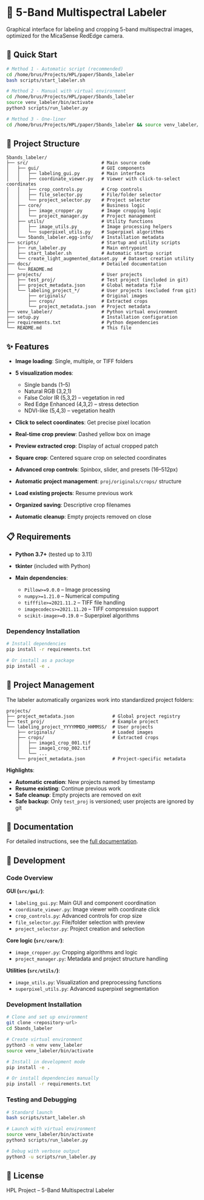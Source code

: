 # 🌈 5-Band Multispectral Labeler

Graphical interface for labeling and cropping 5-band multispectral images, optimized for the MicaSense RedEdge camera.

## 🚀 Quick Start

```bash
# Method 1 - Automatic script (recommended)
cd /home/brus/Projects/HPL/paper/5bands_labeler
bash scripts/start_labeler.sh

# Method 2 - Manual with virtual environment
cd /home/brus/Projects/HPL/paper/5bands_labeler
source venv_labeler/bin/activate
python3 scripts/run_labeler.py

# Method 3 - One-liner
cd /home/brus/Projects/HPL/paper/5bands_labeler && source venv_labeler/bin/activate && python3 scripts/run_labeler.py
```

## 📁 Project Structure

```
5bands_labeler/
├── src/                           # Main source code
│   ├── gui/                       # GUI components
│   │   ├── labeling_gui.py        # Main interface
│   │   ├── coordinate_viewer.py   # Viewer with click-to-select coordinates
│   │   ├── crop_controls.py       # Crop controls
│   │   ├── file_selector.py       # File/folder selector
│   │   └── project_selector.py    # Project selector
│   ├── core/                      # Business logic
│   │   ├── image_cropper.py       # Image cropping logic
│   │   └── project_manager.py     # Project management
│   ├── utils/                     # Utility functions
│   │   ├── image_utils.py         # Image processing helpers
│   │   └── superpixel_utils.py    # Superpixel algorithms
│   └── 5bands_labeler.egg-info/   # Installation metadata
├── scripts/                       # Startup and utility scripts
│   ├── run_labeler.py             # Main entrypoint
│   ├── start_labeler.sh           # Automatic startup script
│   └── create_light_augmented_dataset.py  # Dataset creation utility
├── docs/                          # Detailed documentation
│   └── README.md
├── projects/                      # User projects
│   ├── test_proj/                 # Test project (included in git)
│   ├── project_metadata.json      # Global metadata file
│   └── labeling_project_*/        # User projects (excluded from git)
│       ├── originals/             # Original images
│       ├── crops/                 # Extracted crops
│       └── project_metadata.json  # Project metadata
├── venv_labeler/                  # Python virtual environment
├── setup.py                       # Installation configuration
├── requirements.txt               # Python dependencies
└── README.md                      # This file
```

## ✨ Features

* **Image loading**: Single, multiple, or TIFF folders
* **5 visualization modes**:

  * Single bands (1–5)
  * Natural RGB (3,2,1)
  * False Color IR (5,3,2) – vegetation in red
  * Red Edge Enhanced (4,3,2) – stress detection
  * NDVI-like (5,4,3) – vegetation health
* **Click to select coordinates**: Get precise pixel location
* **Real-time crop preview**: Dashed yellow box on image
* **Preview extracted crop**: Display of actual cropped patch
* **Square crop**: Centered square crop on selected coordinates
* **Advanced crop controls**: Spinbox, slider, and presets (16–512px)
* **Automatic project management**: `proj/originals/crops/` structure
* **Load existing projects**: Resume previous work
* **Organized saving**: Descriptive crop filenames
* **Automatic cleanup**: Empty projects removed on close

## 📋 Requirements

* **Python 3.7+** (tested up to 3.11)
* **tkinter** (included with Python)
* **Main dependencies**:

  * `Pillow>=9.0.0` – Image processing
  * `numpy>=1.21.0` – Numerical computing
  * `tifffile>=2021.11.2` – TIFF file handling
  * `imagecodecs>=2021.11.20` – TIFF compression support
  * `scikit-image>=0.19.0` – Superpixel algorithms

### Dependency Installation

```bash
# Install dependencies
pip install -r requirements.txt

# Or install as a package
pip install -e .
```

## 📂 Project Management

The labeler automatically organizes work into standardized project folders:

```
projects/
├── project_metadata.json              # Global project registry
├── test_proj/                         # Example project
└── labeling_project_YYYYMMDD_HHMMSS/  # User projects
    ├── originals/                     # Loaded images
    ├── crops/                         # Extracted crops
    │   ├── image1_crop_001.tif
    │   ├── image1_crop_002.tif
    │   └── ...
    └── project_metadata.json          # Project-specific metadata
```

**Highlights**:

* **Automatic creation**: New projects named by timestamp
* **Resume existing**: Continue previous work
* **Safe cleanup**: Empty projects are removed on exit
* **Safe backup**: Only `test_proj` is versioned; user projects are ignored by git

## 📖 Documentation

For detailed instructions, see the [full documentation](docs/README.md).

## 🔧 Development

### Code Overview

**GUI (`src/gui/`)**:

* `labeling_gui.py`: Main GUI and component coordination
* `coordinate_viewer.py`: Image viewer with coordinate click
* `crop_controls.py`: Advanced controls for crop size
* `file_selector.py`: File/folder selection with preview
* `project_selector.py`: Project creation and selection

**Core logic (`src/core/`)**:

* `image_cropper.py`: Cropping algorithms and logic
* `project_manager.py`: Metadata and project structure handling

**Utilities (`src/utils/`)**:

* `image_utils.py`: Visualization and preprocessing functions
* `superpixel_utils.py`: Advanced superpixel segmentation

### Development Installation

```bash
# Clone and set up environment
git clone <repository-url>
cd 5bands_labeler

# Create virtual environment
python3 -m venv venv_labeler
source venv_labeler/bin/activate

# Install in development mode
pip install -e .

# Or install dependencies manually
pip install -r requirements.txt
```

### Testing and Debugging

```bash
# Standard launch
bash scripts/start_labeler.sh

# Launch with virtual environment
source venv_labeler/bin/activate
python3 scripts/run_labeler.py

# Debug with verbose output
python3 -u scripts/run_labeler.py
```

## 📄 License

HPL Project – 5-Band Multispectral Labeler